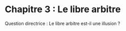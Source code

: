 # Chapitre 3 : Le libre arbitre

Question directrice : Le libre arbitre est-il une illusion ?

<script>subPages()</script>